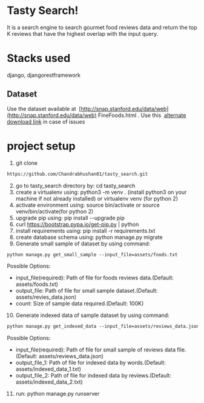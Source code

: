 # Tasty Search!
It is  a search engine to search gourmet food reviews data and return the top K
reviews that have the highest overlap with the input query.

# Stacks used
django, djangorestframework

## Dataset
Use the dataset available at ​ [http://snap.stanford.edu/data/web​](http://snap.stanford.edu/data/web​) FineFoods.html​ .
Use this ​ [alternate download link](https://drive.google.com/file/d/0B8_VSW2-5XmpSTNlZXV4cVdLRUE/view)​ in case of issues

# project setup
1. git clone 
```html
https://github.com/Chandrabhushan01/tasty_search.git
```
2. go to tasty_search directory by: cd tasty_search
3. create a virtualenv using: python3 -m venv . (install python3 on your machine if not already installed) or virtualenv venv (for python 2)
4. activate environment using: source bin/activate or source venv/bin/activate(for python 2)
5. upgrade pip using: pip install --upgrade pip
6. curl https://bootstrap.pypa.io/get-pip.py | python
7. install requirements using: pip install -r requirements.txt
8. create database schema using: python manage.py migrate
9. Generate small sample of dataset by using command:
```html
python manage.py get_small_sample --input_file=assets/foods.txt
```
Possible Options:
* input_file(required): Path of file for foods reviews data.(Default: assets/foods.txt)
* output_file: Path of file for small sample  dataset.(Default: assets/revies_data.json)
* count: Size of sample data required.(Default: 100K)
10. Generate indexed data of sample dataset by using command:
```html
python manage.py get_indexed_data --input_file=assets/reviews_data.json
```
Possible Options:
* input_file(required): Path of file for small sample of reviews data file.(Default: assets/reviews_data.json)
* output_file_1: Path of file for indexed data by words.(Default: assets/indexed_data_1.txt)
* output_file_2: Path of file for indexed data by reviews.(Default: assets/indexed_data_2.txt)
11. run: python manage.py runserver


